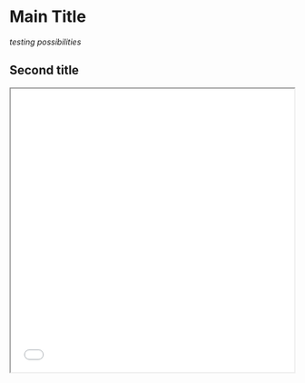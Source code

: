# Main Title

*testing possibilities*

## Second title


<iframe src="map.html" height="500" width="500"></iframe>